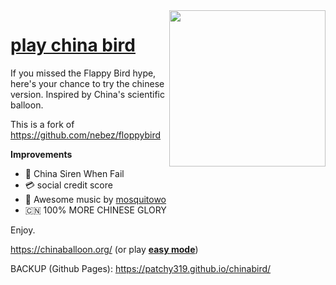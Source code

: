 <img src="https://i.imgur.com/r1GNiAa.png" align="right" width="250">

# [play china bird](https://chinaballoon.org/)

If you missed the Flappy Bird hype, here's your chance to try the chinese version. Inspired by China's scientific balloon.

This is a fork of https://github.com/nebez/floppybird

**Improvements**

* 🚨 China Siren When Fail
* 💳 social credit score
* 🐲 Awesome music by [mosquitowo](https://www.youtube.com/watch?v=8UKp3wjxaa4)
* 🇨🇳 100% MORE CHINESE GLORY

Enjoy.

https://chinaballoon.org/ (or play [**easy mode**](https://chinaballoon.org/?easy))

BACKUP (Github Pages): https://patchy319.github.io/chinabird/
